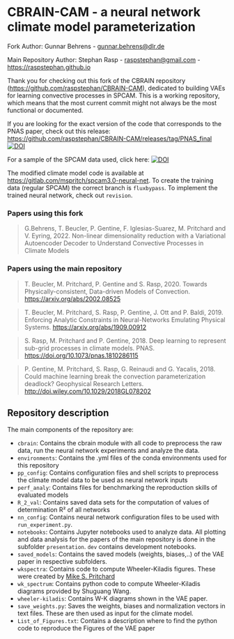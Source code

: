 # CBRAIN-CAM - a neural network climate model parameterization



Fork Author: Gunnar Behrens - <gunnar.behrens@dlr.de> 

Main Repository Author: Stephan Rasp - <raspstephan@gmail.com> - https://raspstephan.github.io

Thank you for checking out this fork of the CBRAIN repository (https://github.com/raspstephan/CBRAIN-CAM), dedicated to building VAEs for learning convective processes in SPCAM. This is a working repository, which means that the most current commit might not always be the most functional or documented. 


If you are looking for the exact version of the code that corresponds to the PNAS paper, check out this release: https://github.com/raspstephan/CBRAIN-CAM/releases/tag/PNAS_final [![DOI](https://zenodo.org/badge/DOI/10.5281/zenodo.1402384.svg)](https://doi.org/10.5281/zenodo.1402384)

For a sample of the SPCAM data used, click here: [![DOI](https://zenodo.org/badge/DOI/10.5281/zenodo.2559313.svg)](https://doi.org/10.5281/zenodo.2559313)


The modified climate model code is available at https://gitlab.com/mspritch/spcam3.0-neural-net. 
To create the training data (regular SPCAM) the correct branch is `fluxbypass`. To implement the trained neural network, check out `revision`.

### Papers using this fork

> G.Behrens, T. Beucler, P. Gentine, F. Iglesias-Suarez, M. Pritchard and V. Eyring, 2022.
> Non-linear dimensionality reduction with a Variational Autoencoder Decoder
> to Understand Convective Processes in Climate Models



### Papers using the main repository

> T. Beucler, M. Pritchard, P. Gentine and S. Rasp, 2020.
> Towards Physically-consistent, Data-driven Models of Convection.
> https://arxiv.org/abs/2002.08525

> T. Beucler, M. Pritchard, S. Rasp, P. Gentine, J. Ott and P. Baldi, 2019.
> Enforcing Analytic Constraints in Neural-Networks Emulating Physical Systems.
> https://arxiv.org/abs/1909.00912

> S. Rasp, M. Pritchard and P. Gentine, 2018.
> Deep learning to represent sub-grid processes in climate models.
> PNAS. https://doi.org/10.1073/pnas.1810286115
 
> P. Gentine, M. Pritchard, S. Rasp, G. Reinaudi and G. Yacalis, 2018. 
> Could machine learning break the convection parameterization deadlock? 
> Geophysical Research Letters. http://doi.wiley.com/10.1029/2018GL078202


## Repository description

The main components of the repository are:

- `cbrain`: Contains the cbrain module with all code to preprocess the raw data, run the neural network experiments and analyze the data.
- `environments`: Contains the .yml files of the conda environments used for this repository 
- `pp_config`: Contains configuration files and shell scripts to preprocess the climate model data to be used as neural network inputs
- `perf_analy`: Contains files for benchmarking the reproduction skills of evaluated models
- `R_2_val`: Contains saved data sets for the computation of values of determination R² of all networks
- `nn_config`: Contains neural network configuration files to be used with `run_experiment.py`.
- `notebooks`: Contains Jupyter notebooks used to analyze data. All plotting and data analysis for the papers of the main repository is done in the subfolder `presentation`. `dev` contains development notebooks.
- `saved_models`: Contains the saved models (weights, biases,..) of the VAE paper in respective subfolders. 
- `wkspectra`: Contains code to compute Wheeler-Kiladis figures. These were created by [Mike S. Pritchard](http://sites.uci.edu/pritchard/)
- `wk_spectrum`: Contains python code to compute Wheeler-Kiladis diagrams provided by Shuguang Wang.  
- `wheeler-kiladis`: Contains W-K diagrams shown in the VAE paper. 
- `save_weights.py`: Saves the weights, biases and normalization vectors in text files. These are then used as input for the climate model.
- `List_of_Figures.txt`: Contains a description where to find the python code to reproduce the Figures of the VAE paper


